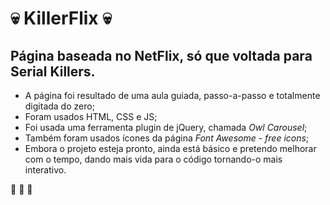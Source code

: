 # 💀 KillerFlix 💀

## Página baseada no NetFlix, só que voltada para Serial Killers.

* A página foi resultado de uma aula guiada, passo-a-passo e totalmente digitada do zero;
* Foram usados HTML, CSS e JS;
* Foi usada uma ferramenta plugin de jQuery, chamada *Owl Carousel*;
* Também foram usados ícones da página *Font Awesome - free icons*;
* Embora o projeto esteja pronto, ainda está básico e pretendo melhorar com o tempo, dando mais vida para o código tornando-o mais interativo.

🚀 🚀 🚀
